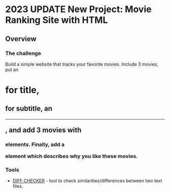 # 2023 UPDATE New Project: Movie Ranking Site with HTML


## Overview

### The challenge
Build a simple website that tracks your favorite movies. Include 3 movies, put an <h1> for title, <h2> for subtitle, an <hr>, and add 3 movies with <h3> elements. Finally, add a <p> element which describes why you like these movies.

### Tools
- [DIFF CHECKER](https://www.diffchecker.com/) - tool to check similarities/differences between two text files. 

